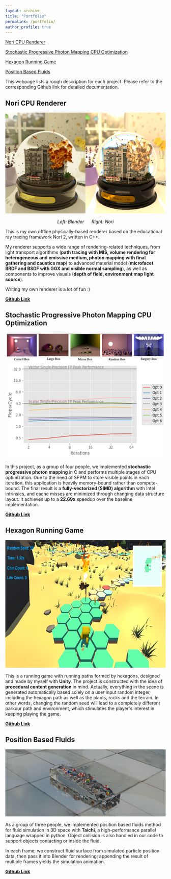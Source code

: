 ```yaml
---
layout: archive
title: "Portfolio"
permalink: /portfolio/
author_profile: true
---
```


<!-- {% include base_path %}


{% for post in site.portfolio %}
  {% include archive-single.html %}
{% endfor %} -->

[Nori CPU Renderer](#nori-cpu-renderer)

[Stochastic Progressive Photon Mapping CPU Optimization](#stochastic-progressive-photon-mapping-cpu-optimization)

[Hexagon Running Game](#hexagon-running-game)

[Position Based Fluids](#position-based-fluids)

This webpage lists a rough description for each project. Please refer to the corresponding Github link for detailed documentation.


<a name="nori-cpu-renderer"/> 

Nori CPU Renderer
------
<p align="center"><img src="../images/portfolio/Blender_Nori.png"></p>
<p align="center"><i>Left: Blender &nbsp;&nbsp;&nbsp;&nbsp; Right: Nori</i></p>

This is my own offline physically-based renderer based on the educational ray tracing framework Nori 2, written in C++.

My renderer supports a wide range of rendering-related techniques, from light transport algorithms (**path tracing with MIS, volume rendering for heterogeneous and emissive medium, photon mapping with final gathering and caustics map**) to advanced material model (**microfacet BRDF and BSDF with GGX and visible normal sampling**), as well as components to improve visuals (**depth of field, environment map light source**).

Writing my own renderer is a lot of fun :)

[**Github Link**](https://github.com/Fiona730/Nori-CPU-Renderer)


<a name="stochastic-progressive-photon-mapping-cpu-optimization"/> 

Stochastic Progressive Photon Mapping CPU Optimization
------
<p align="center"><img src="../images/portfolio/SPPM_Render.png"> <img src="../images/portfolio/SPPM_FlopsPerCycle.png" style="height: 300px;"></p>

In this project, as a group of four people, we implemented **stochastic progressive photon mapping** in C and performs multiple stages of CPU optimization. Due to the need of SPPM to store visible points in each iteration, this application is heavily memory-bound rather than compute-bound. The final result is a **fully-vectorized (SIMD) algorithm** with Intel intrinsics, and cache misses are minimized through changing data structure layout. It achieves up to a **22.69x** speedup over the baseline implementation.

[**Github Link**](https://github.com/Fiona730/SPPM-CPU-Optimization)


<a name="hexagon-running-game"/> 

Hexagon Running Game
------
<p align="center"><img src="../images/portfolio/HexagonGame.png" style="height: 400px;"></p>

This is a running game with running paths formed by hexagons, designed and made by myself with **Unity**. The project is constructed with the idea of **procedural content generation** in mind. Actually, everything in the scene is generated automatically based solely on a user input random integer, including the hexagon path as well as the plants, rocks and the terrain. In other words, changing the random seed will lead to a completely different parkour path and environment, which stimulates the player's interest in keeping playing the game.

[**Github Link**](https://github.com/Fiona730/Hexagon-Running-Game-Unity)


<a name="position-based-fluids"/> 

Position Based Fluids
------
<p align="center"><img src="../images/portfolio/PBF.png"></p>

As a group of three people, we implemented position based fluids method for fluid simulation in 3D space with **Taichi**, a high-performance parallel language wrapped in python. Object collision is also handled in our code to support objects contacting or inside the fluid.

In each frame, we construct fluid surface from simulated particle position data, then pass it into Blender for rendering; appending the result of multiple frames yields the simulation animation.

[**Github Link**](https://github.com/Fiona730/Position-Based-Fluids-Taichi)